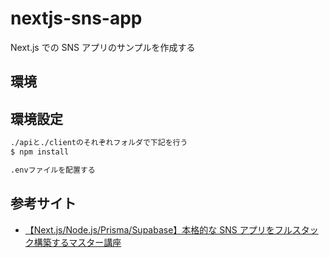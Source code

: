 # nextjs-sns-app

Next.js での SNS アプリのサンプルを作成する

## 環境

## 環境設定

```bash
./apiと./clientのそれぞれフォルダで下記を行う
$ npm install

.envファイルを配置する

```

## 参考サイト

- [【Next.js/Node.js/Prisma/Supabase】本格的な SNS アプリをフルスタック構築するマスター講座](https://www.udemy.com/course/fullstack-sns-development/)
